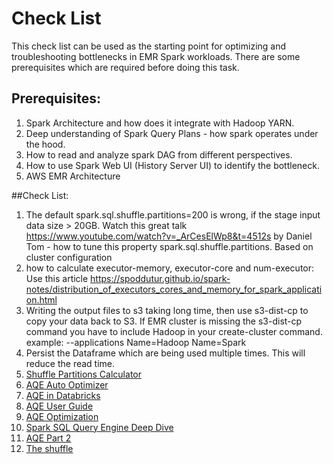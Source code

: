 # Check List
This check list can be used as the starting point for optimizing and troubleshooting bottlenecks in EMR Spark workloads. There are some prerequisites which are required before doing this task. 

## Prerequisites: 
1. Spark Architecture and how does it integrate with Hadoop YARN.
2. Deep understanding of Spark Query Plans - how spark operates under the hood.
3. How to read and analyze spark DAG from different perspectives.
4. How to use Spark Web UI (History Server UI) to identify the bottleneck.
5. AWS EMR Architecture 

##Check List:
1. The default spark.sql.shuffle.partitions=200 is wrong, if the stage input data size > 20GB. Watch this great talk https://www.youtube.com/watch?v=_ArCesElWp8&t=4512s  by Daniel Tom - how to tune this property spark.sql.shuffle.partitions. 
Based on cluster configuration
2. how to calculate executor-memory, executor-core and num-executor: Use this article https://spoddutur.github.io/spark-notes/distribution_of_executors_cores_and_memory_for_spark_application.html
3. Writing the output files to s3 taking long time, then use
s3-dist-cp to copy your data back to S3. If EMR cluster is missing the s3-dist-cp command you have to include Hadoop in your create-cluster command. example: --applications Name=Hadoop Name=Spark
4. Persist the Dataframe which are being used multiple times. This will reduce the read time.
5. [Shuffle Partitions Calculator](https://github.com/justinbreese/databricks-gems/blob/master/shufflePartitionCalculator/sparkShufflePartitionCalculator.py)
6. [AQE Auto Optimizer](https://community.databricks.com/t5/data-engineering/ideal-number-and-size-of-partitions/td-p/25502)
7. [AQE in Databricks](https://www.databricks.com/blog/2020/10/21/faster-sql-adaptive-query-execution-in-databricks.html)
8. [AQE User Guide](https://docs.databricks.com/en/optimizations/aqe.html)
9. [AQE Optimization](https://docs.databricks.com/en/optimizations/aqe.html#spark-ui)
10. [Spark SQL Query Engine Deep Dive](https://dataninjago.com/2022/02/21/spark-sql-query-engine-deep-dive-20-adaptive-query-execution-part-2/)
11. [AQE Part 2](https://blog.madhukaraphatak.com/spark-aqe-part-2)
12. [The shuffle](https://www.linkedin.com/pulse/apache-spark-shuffle-akhil-pathirippilly-mana/)
   
   
   
